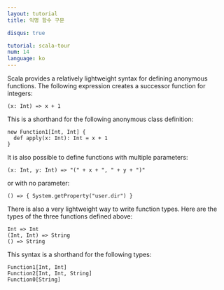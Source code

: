 ```yaml
---
layout: tutorial
title: 익명 함수 구문

disqus: true

tutorial: scala-tour
num: 14
language: ko
---
```


Scala provides a relatively lightweight syntax for defining anonymous functions. The following expression creates a successor function for integers:

    (x: Int) => x + 1

This is a shorthand for the following anonymous class definition:

    new Function1[Int, Int] {
      def apply(x: Int): Int = x + 1
    }

It is also possible to define functions with multiple parameters:

    (x: Int, y: Int) => "(" + x + ", " + y + ")"

or with no parameter:

    () => { System.getProperty("user.dir") }

There is also a very lightweight way to write function types. Here are the types of the three functions defined above:

    Int => Int
    (Int, Int) => String
    () => String

This syntax is a shorthand for the following types:

    Function1[Int, Int]
    Function2[Int, Int, String]
    Function0[String]
